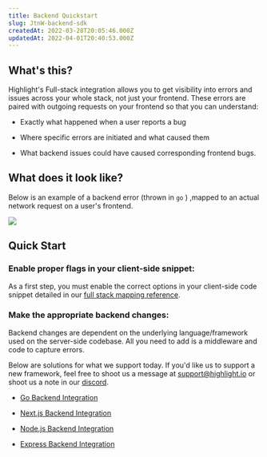 ```yaml
---
title: Backend Quickstart
slug: JtnW-backend-sdk
createdAt: 2022-03-28T20:05:46.000Z
updatedAt: 2022-04-01T20:40:53.000Z
---
```


## What's this?

Highlight's Full-stack integration allows you to get visibility into errors and issues across your whole stack, not just your frontend. These errors are paired with outgoing requests on your frontend so that you can understand:

- Exactly what happened when a user reports a bug

- Where specific errors are initiated and what caused them

- What backend issues could have caused corresponding frontend bugs.

## What does it look like?

Below is an example of a backend error (thrown in `go` ) ,mapped to an actual network request on a user's frontend.

![](https://archbee-image-uploads.s3.amazonaws.com/XPwQFz8tul7ogqGkmtA0y/BCFnjSPEUco_QFvl8bs4S_image.png)

## Quick Start

### Enable proper flags in your client-side snippet:

As a first step, you must enable the correct options in your client-side code snippet detailed in our [full stack mapping reference](/getting-started/frontend-backend-mapping). 

### Make the appropriate backend changes:

Backend changes are dependent on the underlying language/framework used on the server-side codebase. All you need to add is a middleware and code to capture errors.

Below are solutions for what we support today. If you'd like us to support a new framework, feel free to shoot us a message at [support@highlight.io](mailto:support@highlight.io) or shoot us a note in our [discord](https://discord.gg/yxaXEAqgwN).

- [Go Backend Integration](/getting-started/backend-sdk/go)

- [Next.js Backend Integration](/getting-started/backend-sdk/nextjs)

- [Node.js Backend Integration](/getting-started/backend-sdk/nodejs)

- [Express Backend Integration](/getting-started/backend-sdk/express)
